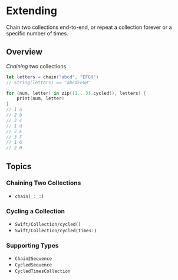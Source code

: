 # Extending

Chain two collections end-to-end,
or repeat a collection forever or a specific number of times.    

## Overview

_Chaining_ two collections 

```swift
let letters = chain("abcd", "EFGH")
// String(letters) == "abcdEFGH"

for (num, letter) in zip((1...3).cycled(), letters) { 
    print(num, letter)
} 
// 1 a
// 2 b
// 3 c
// 1 d
// 2 E
// 3 F
// 1 G
// 2 H
```

## Topics

### Chaining Two Collections

- ``chain(_:_:)``

### Cycling a Collection

- ``Swift/Collection/cycled()``
- ``Swift/Collection/cycled(times:)``

### Supporting Types

- ``Chain2Sequence``
- ``CycledSequence``
- ``CycledTimesCollection``
